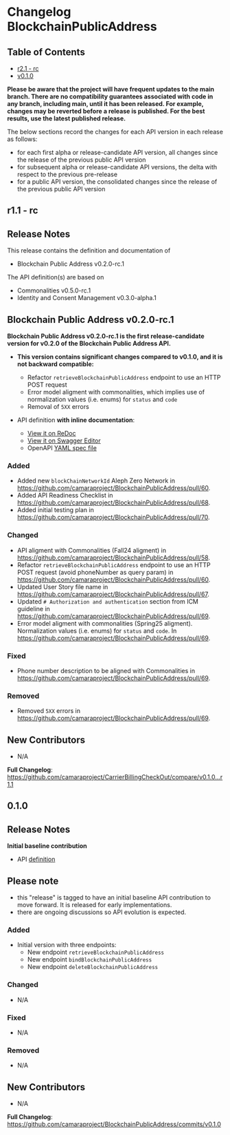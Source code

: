 # Changelog BlockchainPublicAddress

## Table of Contents

- [r2.1 - rc](#r11---rc)
- [v0.1.0](#v010)

**Please be aware that the project will have frequent updates to the main branch. There are no compatibility guarantees associated with code in any branch, including main, until it has been released. For example, changes may be reverted before a release is published. For the best results, use the latest published release.**

The below sections record the changes for each API version in each release as follows:

* for each first alpha or release-candidate API version, all changes since the release of the previous public API version
* for subsequent alpha or release-candidate API versions, the delta with respect to the previous pre-release
* for a public API version, the consolidated changes since the release of the previous public API version

## r1.1 - rc

## Release Notes

This release contains the definition and documentation of
* Blockchain Public Address v0.2.0-rc.1

The API definition(s) are based on
* Commonalities v0.5.0-rc.1
* Identity and Consent Management v0.3.0-alpha.1

## Blockchain Public Address v0.2.0-rc.1

**Blockchain Public Address v0.2.0-rc.1 is the first release-candidate version for v0.2.0 of the Blockchain Public Address API.**
- **This version contains significant changes compared to v0.1.0, and it is not backward compatible:**
  - Refactor `retrieveBlockchainPublicAddress` endpoint to use an HTTP POST request
  - Error model aligment with commonalities, which implies use of normalization values (i.e. enums) for `status` and `code`
  - Removal of `5XX` errors


- API definition **with inline documentation**:
  - [View it on ReDoc](https://redocly.github.io/redoc/?url=https://raw.githubusercontent.com/camaraproject/BlockchainPublicAddress/r1.1/code/API_definitions/blockchain-public-address.yaml&nocors)
  - [View it on Swagger Editor](https://editor.swagger.io/?url=https://raw.githubusercontent.com/camaraproject/BlockchainPublicAddress/r1.1/code/API_definitions/blockchain-public-address.yaml)
  - OpenAPI [YAML spec file](https://github.com/camaraproject/BlockchainPublicAddress/blob/r1.1/code/API_definitions/blockchain-public-address.yaml)

### Added
* Added new `blockChainNetworkId` Aleph Zero Network in https://github.com/camaraproject/BlockchainPublicAddress/pull/60.
* Added API Readiness Checklist in https://github.com/camaraproject/BlockchainPublicAddress/pull/68.
* Added initial testing plan in https://github.com/camaraproject/BlockchainPublicAddress/pull/70.

### Changed
* API aligment with Commonalities (Fall24 aligment) in https://github.com/camaraproject/BlockchainPublicAddress/pull/58.
* Refactor `retrieveBlockchainPublicAddress` endpoint to use an HTTP POST request (avoid phoneNumber as query param) in https://github.com/camaraproject/BlockchainPublicAddress/pull/60.
* Updated User Story file name in https://github.com/camaraproject/BlockchainPublicAddress/pull/67.
* Updated `# Authorization and authentication` section from ICM guideline in https://github.com/camaraproject/BlockchainPublicAddress/pull/69.
* Error model aligment with commonalities (Spring25 aligment). Normalization values (i.e. enums) for `status` and `code`. In https://github.com/camaraproject/BlockchainPublicAddress/pull/69.

### Fixed
* Phone number description to be aligned with Commonalities in https://github.com/camaraproject/BlockchainPublicAddress/pull/69.

### Removed
* Removed `5XX` errors in https://github.com/camaraproject/BlockchainPublicAddress/pull/69.

## New Contributors
* N/A


**Full Changelog**: https://github.com/camaraproject/CarrierBillingCheckOut/compare/v0.1.0...r1.1

## 0.1.0

## Release Notes

**Initial baseline contribution**
- API [definition](https://github.com/camaraproject/BlockchainPublicAddress/tree/release-0.1.0/code/API_definitions)


## Please note 
- this "release" is tagged to have an initial baseline API contribution to move forward. It is released for early implementations.
- there are ongoing discussions so API evolution is expected.

### Added
* Initial version with three endpoints:
  * New endpoint `retrieveBlockchainPublicAddress`
  * New endpoint `bindBlockchainPublicAddress`
  * New endpoint `deleteBlockchainPublicAddress`

### Changed
* N/A

### Fixed
* N/A

### Removed
* N/A

## New Contributors
* N/A


**Full Changelog**: https://github.com/camaraproject/BlockchainPublicAddress/commits/v0.1.0
